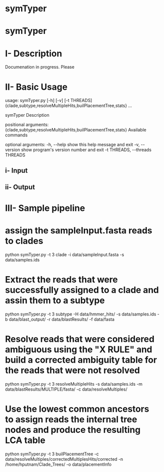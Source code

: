 symTyper
========

symTyper
========

I- Description 
==========
Documenation in progress. Please 





II- Basic Usage
===============





usage: symTyper.py [-h] [-v] [-t THREADS]
                   {clade,subtype,resolveMultipleHits,builPlacementTree,stats}
                   ...

symTyper Description

positional arguments:
  {clade,subtype,resolveMultipleHits,builPlacementTree,stats}
                        Available commands

optional arguments:
  -h, --help            show this help message and exit
  -v, --version         show program's version number and exit
  -t THREADS, --threads THREADS


i- Input
--------


ii- Output
----------

III- Sample pipeline
====================

# assign the sampleInput.fasta reads to clades
python symTyper.py -t 3 clade  -i data/sampleInput.fasta -s data/samples.ids

# Extract the reads that were successfully  assigned to a clade and assin them to a subtype
python symTyper.py  -t 3 subtype -H data/hmmer_hits/ -s data/samples.ids -b data/blast_output/ -r data/blastResults/ -f data/fasta

# Resolve reads that were considered ambiguous using the "X RULE" and build a corrected ambiguity table for the reads that were not resolved
python symTyper.py  -t 3 resolveMultipleHits -s data/samples.ids -m data/blastResults/MULTIPLE/fasta/ -c data/resolveMultiples/

# Use the lowest common ancestors to assign reads the internal tree nodes and produce the resulting LCA table
python symTyper.py  -t 3 builPlacementTree -c data/resolveMultiples/correctedMultiplesHits/corrected -n /home/hputnam/Clade_Trees/ -o data/placementInfo
